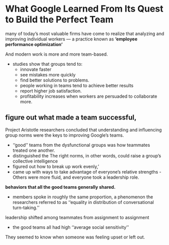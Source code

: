 # What Google Learned From Its Quest to Build the Perfect Team

many of today’s most valuable firms have come to realize that analyzing and improving individual workers ­— a practice known as **‘employee performance optimization‘**

And modern work is more and more team-based. 

- studies show that groups tend to:
   -  innovate faster 
   - see mistakes more quickly 
    -  find better solutions to problems.
    - people working in teams tend to achieve better results 
    -  report higher job satisfaction.
    - profitability increases when workers are persuaded to collaborate more. 



## figure out what made a team successful, 

Project Aristotle researchers concluded that understanding and influencing group norms were the keys to improving Google’s teams. 

 -  ‘‘good’’ teams from the dysfunctional groups was how teammates treated one another.
 - distinguished the The right norms, in other words, could raise a group’s collective intelligence
 - figured out how to break up work evenly,’
 - came up with ways to take advantage of everyone’s relative strengths
 -Others were more fluid, and everyone took a leadership role.

 **behaviors that all the good teams generally shared.**

 - members spoke in roughly the same proportion, a phenomenon the researchers referred to as ‘‘equality in distribution of conversational turn-taking.’’

  leadership shifted among teammates from assignment to assignment

  - the good teams all had high ‘‘average social sensitivity’’

  They seemed to know when someone was feeling upset or left out. 




